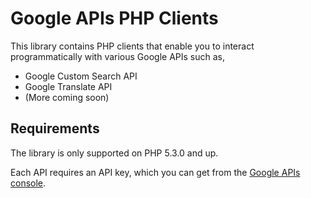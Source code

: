Google APIs PHP Clients
=======================

This library contains PHP clients that enable you to interact programmatically with various Google APIs such as,

* Google Custom Search API
* Google Translate API
* (More coming soon)

Requirements
------------

The library is only supported on PHP 5.3.0 and up.

Each API requires an API key, which you can get from the [Google APIs console][1].

[1]: https://code.google.com/apis/console/?api=customsearch